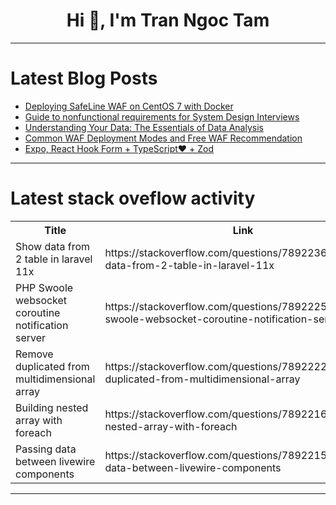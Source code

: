 <h1 align="center">Hi 👋, I'm Tran Ngoc Tam</h1>

---

# Latest Blog Posts 
<!-- BLOG-POST-LIST:START -->
- [Deploying SafeLine WAF on CentOS 7 with Docker](https://dev.to/lulu_liu_c90f973e2f954d7f/deploying-safeline-waf-on-centos-7-with-docker-42ci)
- [Guide to nonfunctional requirements for System Design Interviews](https://dev.to/fahimulhaq/guide-to-nonfunctional-requirements-for-system-design-interviews-4eje)
- [Understanding Your Data: The Essentials of Data Analysis](https://dev.to/esthermamai/understanding-your-data-the-essentials-of-data-analysis-g9j)
- [Common WAF Deployment Modes and Free WAF Recommendation](https://dev.to/butterflyi8/common-waf-deployment-modes-and-free-waf-recommendation-4j9a)
- [Expo, React Hook Form + TypeScript❤️ + Zod](https://dev.to/birolaydin/expo-react-hook-form-typescript-zod-4oac)
<!-- BLOG-POST-LIST:END -->

---

# Latest stack oveflow activity
<table>
  <tr><th>Title</th><th>Link</th></tr>
  <!-- STACKOVERFLOW:START --><tr><td>Show data from 2 table in laravel 11x</td><td>https://stackoverflow.com/questions/78922361/show-data-from-2-table-in-laravel-11x</td></tr><tr><td>PHP Swoole websocket coroutine notification server</td><td>https://stackoverflow.com/questions/78922251/php-swoole-websocket-coroutine-notification-server</td></tr><tr><td>Remove duplicated from multidimensional array</td><td>https://stackoverflow.com/questions/78922221/remove-duplicated-from-multidimensional-array</td></tr><tr><td>Building nested array with foreach</td><td>https://stackoverflow.com/questions/78922164/building-nested-array-with-foreach</td></tr><tr><td>Passing data between livewire components</td><td>https://stackoverflow.com/questions/78922156/passing-data-between-livewire-components</td></tr><!-- STACKOVERFLOW:END -->
</table>

---


